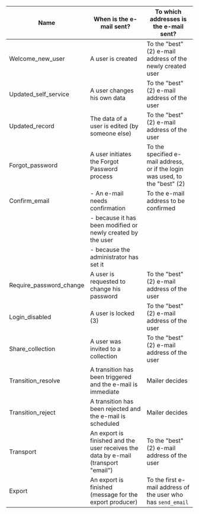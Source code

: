 | Name | When is the e-mail sent? | To which addresses is the e-mail sent? |
| ------------------------- | ------------------------------------------------------------------ | ----------------------------------------------------------------------------------------- |
| Welcome_new_user |  A user is created | To the "best" (2) e-mail address of the newly created user |
| Updated_self_service | A user changes his own data | To the "best" (2) e-mail address of the user |
| Updated_record | The data of a user is edited (by someone else) | To the "best" (2) e-mail address of the user|
| Forgot_password | A user initiates the Forgot Password process | To the specified e-mail address, or if the login was used, to the "best" (2)|
| Confirm_email | - An e-mail needs confirmation | To the e-mail address to be confirmed |
|  | - because it has been modified or newly created by the user | |
|  | - because the administrator has set it |  |
| Require_password_change | A user is requested to change his password | To the "best" (2) e-mail address of the user |
| Login_disabled | A user is locked (3)  | To the "best" (2) e-mail address of the user
| Share_collection | A user was invited to a collection | To the "best" (2) e-mail address of the user |
| Transition_resolve | A transition has been triggered and the e-mail is immediate | Mailer decides |
| Transition_reject | A transition has been rejected and the e-mail is scheduled | Mailer decides |
| Transport | An export is finished and the user receives the data by e-mail (transport "email") | To the "best" (2) e-mail address of the user |
| Export | An export is finished (message for the export producer) | To the first e-mail address of the user who has `send_email` |